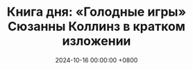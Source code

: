 ---
title: "Книга дня: «Голодные игры» Сюзанны Коллинз в кратком изложении"
description: >-
  🔥 «Голодные игры» — захватывающий антиутопический роман Сюзанны Коллинз, где главная героиня Китнисс Эвердин борется за выживание в жестоких играх на жизнь и смерть. Погрузитесь в дистопию "Голодные игры"! Узнайте, как Китнисс борется за выживание и свободу. Читайте обзор книги!
date: 2024-10-16 00:00:00 +0800
categories: [Мышление, Конспекты-книг]
tags:
  [
    голодные-игры,
    сюзанна-коллинз,
    дистопия,
    выживание,
    молодежная-литература,
    китнисс-эвердин,
    паниэм,
    пит-мелларк,
    бунт,
    приключения,
    самопознание,
    надежда
  ]
image: 
alt: Обзор книги Голодные игры Сюзанны Коллинз
fallback:
  - 
  -
---